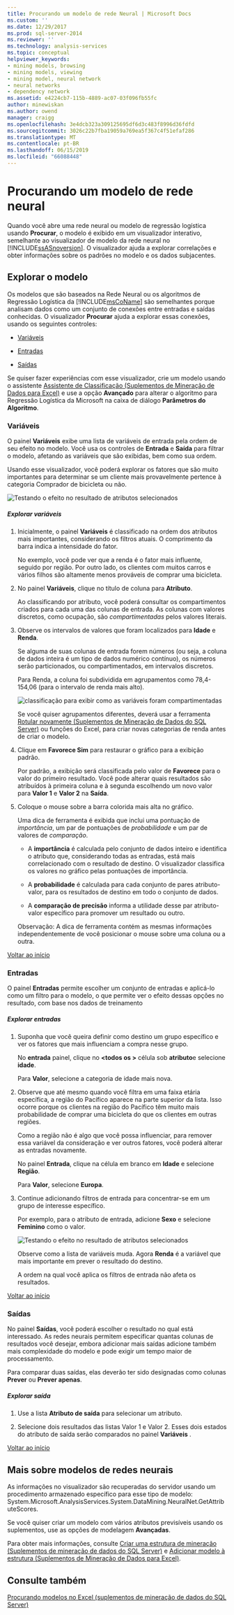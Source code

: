 ```yaml
---
title: Procurando um modelo de rede Neural | Microsoft Docs
ms.custom: ''
ms.date: 12/29/2017
ms.prod: sql-server-2014
ms.reviewer: ''
ms.technology: analysis-services
ms.topic: conceptual
helpviewer_keywords:
- mining models, browsing
- mining models, viewing
- mining model, neural network
- neural networks
- dependency network
ms.assetid: e4224cb7-115b-4889-ac07-03f096fb55fc
author: minewiskan
ms.author: owend
manager: craigg
ms.openlocfilehash: 3e4dcb323a309125695df6d3c483f8996d36fdfd
ms.sourcegitcommit: 3026c22b7fba19059a769ea5f367c4f51efaf286
ms.translationtype: MT
ms.contentlocale: pt-BR
ms.lasthandoff: 06/15/2019
ms.locfileid: "66088448"
---
```

# <a name="browsing-a-neural-network-model"></a>Procurando um modelo de rede neural
  Quando você abre uma rede neural ou modelo de regressão logística usando **Procurar**, o modelo é exibido em um visualizador interativo, semelhante ao visualizador de modelo da rede neural no [!INCLUDE[ssASnoversion](../includes/ssasnoversion-md.md)]. O visualizador ajuda a explorar correlações e obter informações sobre os padrões no modelo e os dados subjacentes.  
  
##  <a name="BKMK_Tabs"></a> Explorar o modelo  
 Os modelos que são baseados na Rede Neural ou os algoritmos de Regressão Logística da [!INCLUDE[msCoName](../includes/msconame-md.md)] são semelhantes porque analisam dados como um conjunto de conexões entre entradas e saídas conhecidas. O visualizador **Procurar** ajuda a explorar essas conexões, usando os seguintes controles:  
  
-   [Variáveis](#BKMK_Variables)  
  
-   [Entradas](#BKMK_Inputs)  
  
-   [Saídas](#BKMK_Outputs)  
  
 Se quiser fazer experiências com esse visualizador, crie um modelo usando o assistente [Assistente de Classificação &#40;Suplementos de Mineração de Dados para Excel&#41;](classify-wizard-data-mining-add-ins-for-excel.md) e use a opção **Avançado** para alterar o algoritmo para Regressão Logística da Microsoft na caixa de diálogo **Parâmetros do Algoritmo**.  
  
###  <a name="BKMK_Variables"></a> Variáveis  
 O painel **Variáveis** exibe uma lista de variáveis de entrada pela ordem de seu efeito no modelo. Você usa os controles de **Entrada** e **Saída** para filtrar o modelo, afetando as variáveis que são exibidas, bem como sua ordem.  
  
 Usando esse visualizador, você poderá explorar os fatores que são muito importantes para determinar se um cliente mais provavelmente pertence à categoria Comprador de bicicleta ou não.  
  
 ![Testando o efeito no resultado de atributos selecionados](media/dm13-neuralnet-agebuyer1.gif "testando o efeito no resultado de atributos selecionados")  
  
##### <a name="explore-variables"></a>Explorar variáveis  
  
1.  Inicialmente, o painel **Variáveis** é classificado na ordem dos atributos mais importantes, considerando os filtros atuais. O comprimento da barra indica a intensidade do fator.  
  
     No exemplo, você pode ver que a renda é o fator mais influente, seguido por região. Por outro lado, os clientes com muitos carros e vários filhos são altamente menos prováveis de comprar uma bicicleta.  
  
2.  No painel **Variáveis**, clique no título de coluna para **Atributo**.  
  
     Ao classificando por atributo, você poderá consultar os compartimentos criados para cada uma das colunas de entrada. As colunas com valores discretos, como ocupação, são *compartimentadas* pelos valores literais.  
  
3.  Observe os intervalos de valores que foram localizados para **Idade** e **Renda**.  
  
     Se alguma de suas colunas de entrada forem números (ou seja, a coluna de dados inteira é um tipo de dados numérico contínuo), os números serão particionados, ou compartimentados, em intervalos discretos.  
  
     Para Renda, a coluna foi subdividida em agrupamentos como 78,4-154,06 (para o intervalo de renda mais alto).  
  
     ![classificação para exibir como as variáveis foram compartimentadas](media/dm13-nn-bucketing-variables.gif "classificação para exibir como as variáveis foram compartimentadas")  
  
     Se você quiser agrupamentos diferentes, deverá usar a ferramenta [Rotular novamente &#40;Suplementos de Mineração de Dados do SQL Server&#41;](relabel-sql-server-data-mining-add-ins.md) ou funções do Excel, para criar novas categorias de renda antes de criar o modelo.  
  
4.  Clique em **Favorece Sim** para restaurar o gráfico para a exibição padrão.  
  
     Por padrão, a exibição será classificada pelo valor de **Favorece** para o valor do primeiro resultado. Você pode alterar quais resultados são atribuídos à primeira coluna e à segunda escolhendo um novo valor para **Valor 1** e **Valor 2** na **Saída**.  
  
5.  Coloque o mouse sobre a barra colorida mais alta no gráfico.  
  
     Uma dica de ferramenta é exibida que inclui uma pontuação de *importância*, um par de pontuações de *probabilidade* e um par de valores de *comparação*.  
  
    -   A **importância** é calculada pelo conjunto de dados inteiro e identifica o atributo que, considerando todas as entradas, está mais correlacionado com o resultado de destino. O visualizador classifica os valores no gráfico pelas pontuações de importância.  
  
    -   A **probabilidade** é calculada para cada conjunto de pares atributo-valor, para os resultados de destino em todo o conjunto de dados.  
  
    -   A **comparação de precisão** informa a utilidade desse par atributo-valor específico para promover um resultado ou outro.  
  
     Observação: A dica de ferramenta contém as mesmas informações independentemente de você posicionar o mouse sobre uma coluna ou a outra.  
  
 [Voltar ao início](#BKMK_Tabs)  
  
###  <a name="BKMK_Inputs"></a> Entradas  
 O painel **Entradas** permite escolher um conjunto de entradas e aplicá-lo como um filtro para o modelo, o que permite ver o efeito dessas opções no resultado, com base nos dados de treinamento  
  
##### <a name="explore-inputs"></a>Explorar entradas  
  
1.  Suponha que você queira definir como destino um grupo específico e ver os fatores que mais influenciam a compra nesse grupo.  
  
     No **entrada** painel, clique no  **\<todos os >** célula sob **atributo**e selecione **idade**.  
  
     Para **Valor**, selecione a categoria de idade mais nova.  
  
2.  Observe que até mesmo quando você filtra em uma faixa etária específica, a região do Pacífico aparece na parte superior da lista. Isso ocorre porque os clientes na região do Pacífico têm muito mais probabilidade de comprar uma bicicleta do que os clientes em outras regiões.  
  
     Como a região não é algo que você possa influenciar, para remover essa variável da consideração e ver outros fatores, você poderá alterar as entradas novamente.  
  
     No painel **Entrada**, clique na célula em branco em **Idade** e selecione **Região**.  
  
     Para **Valor**, selecione **Europa**.  
  
3.  Continue adicionando filtros de entrada para concentrar-se em um grupo de interesse específico.  
  
     Por exemplo, para o atributo de entrada, adicione **Sexo** e selecione **Feminino** como o valor.  
  
     ![Testando o efeito no resultado de atributos selecionados](media/dm13-neuralnet-agebuyer2.gif "testando o efeito no resultado de atributos selecionados")  
  
     Observe como a lista de variáveis muda. Agora **Renda** é a variável que mais importante em prever o resultado do destino.  
  
     A ordem na qual você aplica os filtros de entrada não afeta os resultados.  
  
 [Voltar ao início](#BKMK_Tabs)  
  
###  <a name="BKMK_Outputs"></a> Saídas  
 No painel **Saídas**, você poderá escolher o resultado no qual está interessado. As redes neurais permitem especificar quantas colunas de resultados você desejar, embora adicionar mais saídas adicione também mais complexidade do modelo e pode exigir um tempo maior de processamento.  
  
 Para comparar duas saídas, elas deverão ter sido designadas como colunas **Prever** ou **Prever apenas**.  
  
##### <a name="explore-outputs"></a>Explorar saída  
  
1.  Use a lista **Atributo de saída** para selecionar um atributo.  
  
2.  Selecione dois resultados das listas Valor 1 e Valor 2. Esses dois estados do atributo de saída serão comparados no painel **Variáveis** .  
  
 [Voltar ao início](#BKMK_Tabs)  
  
## <a name="more-about-neural-network-models"></a>Mais sobre modelos de redes neurais  
 As informações no visualizador são recuperadas do servidor usando um procedimento armazenado específico para esse tipo de modelo: System.Microsoft.AnalysisServices.System.DataMining.NeuralNet.GetAttributeScores.  
  
 Se você quiser criar um modelo com vários atributos previsíveis usando os suplementos, use as opções de modelagem **Avançadas**.  
  
 Para obter mais informações, consulte [Criar uma estrutura de mineração &#40;Suplementos de mineração de dados do SQL Server&#41;](create-mining-structure-sql-server-data-mining-add-ins.md) e [Adicionar modelo à estrutura &#40;Suplementos de Mineração de Dados para Excel&#41;](add-model-to-structure-data-mining-add-ins-for-excel.md).  
  
## <a name="see-also"></a>Consulte também  
 [Procurando modelos no Excel &#40;suplementos de mineração de dados do SQL Server&#41;](browsing-models-in-excel-sql-server-data-mining-add-ins.md)  
  
  
